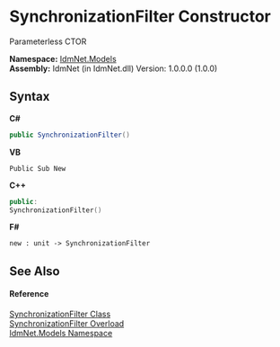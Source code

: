 # SynchronizationFilter Constructor 
 

Parameterless CTOR

**Namespace:**&nbsp;<a href="N_IdmNet_Models">IdmNet.Models</a><br />**Assembly:**&nbsp;IdmNet (in IdmNet.dll) Version: 1.0.0.0 (1.0.0)

## Syntax

**C#**<br />
``` C#
public SynchronizationFilter()
```

**VB**<br />
``` VB
Public Sub New
```

**C++**<br />
``` C++
public:
SynchronizationFilter()
```

**F#**<br />
``` F#
new : unit -> SynchronizationFilter
```


## See Also


#### Reference
<a href="T_IdmNet_Models_SynchronizationFilter">SynchronizationFilter Class</a><br /><a href="Overload_IdmNet_Models_SynchronizationFilter__ctor">SynchronizationFilter Overload</a><br /><a href="N_IdmNet_Models">IdmNet.Models Namespace</a><br />